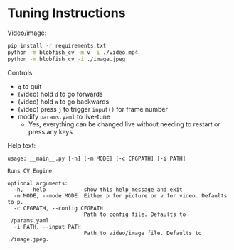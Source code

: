 # Tuning Instructions

Video/image:

```sh
pip install -r requirements.txt
python -m blobfish_cv -m v -i ./video.mp4
python -m blobfish_cv -i ./image.jpeg
```

Controls:

- `q` to quit
- (video) hold `d` to go forwards
- (video) hold `a` to go backwards
- (video) press `j` to trigger `input()` for frame number
- modify `params.yaml` to live-tune
  - Yes, everything can be changed live without needing to restart or press any keys

Help text:

```
usage: __main__.py [-h] [-m MODE] [-c CFGPATH] [-i PATH]

Runs CV Engine

optional arguments:
  -h, --help            show this help message and exit
  -m MODE, --mode MODE  Either p for picture or v for video. Defaults to p.
  -c CFGPATH, --config CFGPATH
                        Path to config file. Defaults to ./params.yaml.
  -i PATH, --input PATH
                        Path to video/image file. Defaults to ./image.jpeg.
```
